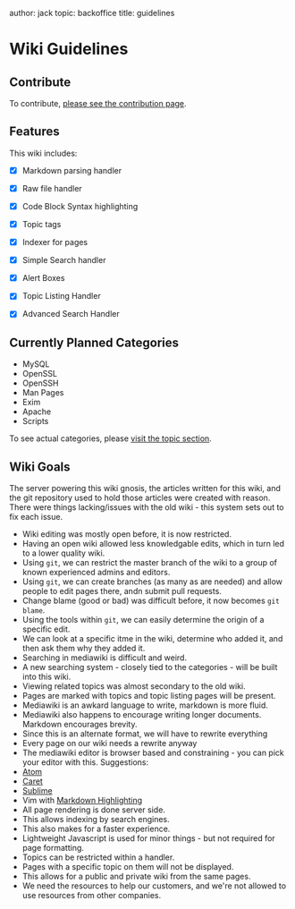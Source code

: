 author: jack
topic: backoffice
title: guidelines

Wiki Guidelines
===============

Contribute
----------

To contribute, [please see the contribution page](/contrib.md).

Features
--------

This wiki includes:

- [x] Markdown parsing handler
- [x] Raw file handler
- [x] Code Block Syntax highlighting
- [x] Topic tags
- [x] Indexer for pages
- [x] Simple Search handler
- [x] Alert Boxes
- [x] Topic Listing Handler
- [x] Advanced Search Handler


Currently Planned Categories
--------------

* MySQL
* OpenSSL
* OpenSSH
* Man Pages
* Exim
* Apache
* Scripts

To see actual categories, please [visit the topic section](/topic/).

Wiki Goals
----------

The server powering this wiki gnosis, the articles written for this wiki, and the git repository used to hold those articles were created with reason. There were things lacking/issues with the old wiki - this system sets out to fix each issue.

* Wiki editing was mostly open before, it is now restricted.
 * Having an open wiki allowed less knowledgable edits, which in turn led to a lower quality wiki.
 * Using `git`, we can restrict the master branch of the wiki to a group of known experienced admins and editors.
 * Using `git`, we can create branches (as many as are needed) and allow people to edit pages there, andn submit pull requests.
* Change blame (good or bad) was difficult before, it now becomes `git blame`.
 * Using the tools within `git`, we can easily determine the origin of a specific edit.
 * We can look at a specific itme in the wiki, determine who added it, and then ask them why they added it.
* Searching in mediawiki is difficult and weird.
 * A new searching system - closely tied to the categories - will be built into this wiki.
* Viewing related topics was almost secondary to the old wiki.
 * Pages are marked with topics and topic listing pages will be present.
* Mediawiki is an awkard language to write, markdown is more fluid.
 * Mediawiki also happens to encourage writing longer documents. Markdown encourages brevity.
 * Since this is an alternate format, we will have to rewrite everything
 * Every page on our wiki needs a rewrite anyway
* The mediawiki editor is browser based and constraining - you can pick your editor with this. Suggestions:
 * [Atom](https://atom.io/)
 * [Caret](https://chrome.google.com/webstore/detail/caret/fljalecfjciodhpcledpamjachpmelml?hl=en)
 * [Sublime](http://www.sublimetext.com/3)
 * Vim with [Markdown Highlighting](https://github.com/plasticboy/vim-markdown)
* All page rendering is done server side.
 * This allows indexing by search engines.
 * This also makes for a faster experience.
 * Lightweight Javascript is used for minor things - but not required for page formatting.
* Topics can be restricted within a handler.
 * Pages with a specific topic on them will not be displayed.
 * This allows for a public and private wiki from the same pages.
 * We need the resources to help our customers, and we're not allowed to use resources from other companies.
